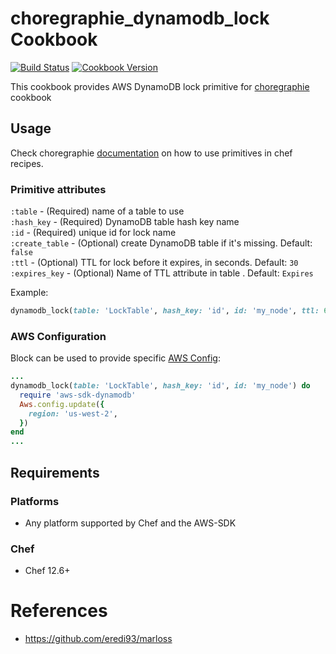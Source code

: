 # choregraphie_dynamodb_lock Cookbook

[![Build Status](https://travis-ci.org/gordonbondon/choregraphie-dynamodb-lock.svg?branch=master)](https://travis-ci.org/gordonbondon/choregraphie-dynamodb-lock) [![Cookbook Version](https://img.shields.io/cookbook/v/choregraphie_dynamodb_lock.svg)](https://supermarket.chef.io/cookbooks/choregraphie_dynamodb_lock)

This cookbook provides AWS DynamoDB lock primitive for [choregraphie](https://github.com/criteo-cookbooks/choregraphie) cookbook  

## Usage

Check choregraphie [documentation](https://github.com/criteo-cookbooks/choregraphie/blob/master/README.md) on how to use primitives in chef recipes.

### Primitive attributes

`:table` - (Required) name of a table to use  
`:hash_key` - (Required) DynamoDB table hash key name  
`:id` - (Required) unique id for lock name  
`:create_table` - (Optional) create DynamoDB table if it's missing. Default: `false`  
`:ttl` - (Optional) TTL for lock before it expires, in seconds. Default: `30`  
`:expires_key` - (Optional) Name of TTL attribute in table . Default: `Expires`  

Example:
```ruby
dynamodb_lock(table: 'LockTable', hash_key: 'id', id: 'my_node', ttl: 600)
```

### AWS Configuration

Block can be used to provide specific [AWS Config](https://docs.aws.amazon.com/sdk-for-ruby/v3/api/index.html#Configuration_Options):
```ruby
...
dynamodb_lock(table: 'LockTable', hash_key: 'id', id: 'my_node') do
  require 'aws-sdk-dynamodb'
  Aws.config.update({
    region: 'us-west-2',
  })
end
...
```

## Requirements

### Platforms

- Any platform supported by Chef and the AWS-SDK

### Chef

- Chef 12.6+

# References
* https://github.com/eredi93/marloss



